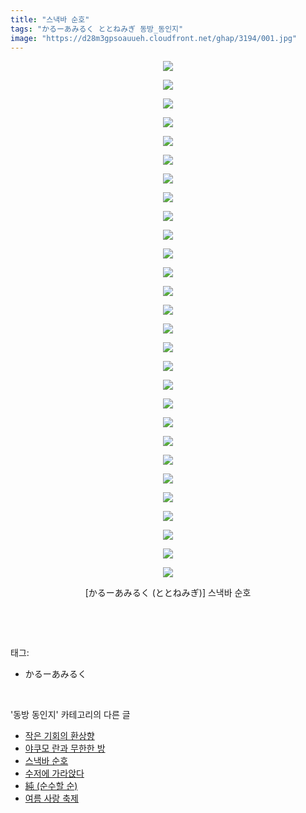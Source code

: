```yaml
---
title: "스낵바 순호"
tags: "かるーあみるく ととねみぎ 동방_동인지"
image: "https://d28m3gpsoauueh.cloudfront.net/ghap/3194/001.jpg"
---
```

<div class="article">
<p style="text-align: center; clear: none; float: none;"><img src="{{ site.imgserver4 }}/ghap/3194/001.jpg"/></p>
<p style="text-align: center; clear: none; float: none;"><img src="{{ site.imgserver4 }}/ghap/3194/002.jpg"/></p>
<p style="text-align: center; clear: none; float: none;"><img src="{{ site.imgserver4 }}/ghap/3194/003.jpg"/></p>
<p style="text-align: center; clear: none; float: none;"><img src="{{ site.imgserver4 }}/ghap/3194/004.jpg"/></p>
<p style="text-align: center; clear: none; float: none;"><img src="{{ site.imgserver4 }}/ghap/3194/005.jpg"/></p>
<p style="text-align: center; clear: none; float: none;"><img src="{{ site.imgserver4 }}/ghap/3194/006.jpg"/></p>
<p style="text-align: center; clear: none; float: none;"><img src="{{ site.imgserver4 }}/ghap/3194/007.jpg"/></p>
<p style="text-align: center; clear: none; float: none;"><img src="{{ site.imgserver4 }}/ghap/3194/008.jpg"/></p>
<p style="text-align: center; clear: none; float: none;"><img src="{{ site.imgserver4 }}/ghap/3194/009.jpg"/></p>
<p style="text-align: center; clear: none; float: none;"><img src="{{ site.imgserver4 }}/ghap/3194/010.jpg"/></p>
<p style="text-align: center; clear: none; float: none;"><img src="{{ site.imgserver4 }}/ghap/3194/011.jpg"/></p>
<p style="text-align: center; clear: none; float: none;"><img src="{{ site.imgserver4 }}/ghap/3194/012.jpg"/></p>
<p style="text-align: center; clear: none; float: none;"><img src="{{ site.imgserver4 }}/ghap/3194/013.jpg"/></p>
<p style="text-align: center; clear: none; float: none;"><img src="{{ site.imgserver4 }}/ghap/3194/014.jpg"/></p>
<p style="text-align: center; clear: none; float: none;"><img src="{{ site.imgserver4 }}/ghap/3194/015.jpg"/></p>
<p style="text-align: center; clear: none; float: none;"><img src="{{ site.imgserver4 }}/ghap/3194/016.jpg"/></p>
<p style="text-align: center; clear: none; float: none;"><img src="{{ site.imgserver4 }}/ghap/3194/017.jpg"/></p>
<p style="text-align: center; clear: none; float: none;"><img src="{{ site.imgserver4 }}/ghap/3194/018.jpg"/></p>
<p style="text-align: center; clear: none; float: none;"><img src="{{ site.imgserver4 }}/ghap/3194/019.jpg"/></p>
<p style="text-align: center; clear: none; float: none;"><img src="{{ site.imgserver4 }}/ghap/3194/020.jpg"/></p>
<p style="text-align: center; clear: none; float: none;"><img src="{{ site.imgserver4 }}/ghap/3194/021.jpg"/></p>
<p style="text-align: center; clear: none; float: none;"><img src="{{ site.imgserver4 }}/ghap/3194/022.jpg"/></p>
<p style="text-align: center; clear: none; float: none;"><img src="{{ site.imgserver4 }}/ghap/3194/023.jpg"/></p>
<p style="text-align: center; clear: none; float: none;"><img src="{{ site.imgserver4 }}/ghap/3194/024.jpg"/></p>
<p style="text-align: center; clear: none; float: none;"><img src="{{ site.imgserver4 }}/ghap/3194/025.jpg"/></p>
<p style="text-align: center; clear: none; float: none;"><img src="{{ site.imgserver4 }}/ghap/3194/026.jpg"/></p>
<p style="text-align: center; clear: none; float: none;"><img src="{{ site.imgserver4 }}/ghap/3194/027.jpg"/></p>
<p style="text-align: center; clear: none; float: none;"><img src="{{ site.imgserver4 }}/ghap/3194/028.jpg"/></p>
<p style="text-align: center; clear: none; float: none;">[かるーあみるく (ととねみぎ)] 스낵바 순호</p>
<p><br/></p>
</div><br/>
<div class="tagTrail">
<p>태그: </p>
<ul>
<li>かるーあみるく</li>
</ul>
</div><br/>
<div class="another">
<p>'동방 동인지' 카테고리의 다른 글</p>
<ul>
<li><a href="/ghap_3196">작은 기회의 환상향</a></li>
<li><a href="/ghap_3195">야쿠모 란과 무한한 방</a></li>
<li><a href="/ghap_3194">스낵바 순호</a></li>
<li><a href="/ghap_3193">수저에 가라앉다</a></li>
<li><a href="/ghap_3192">純 (순수할 순)</a></li>
<li><a href="/ghap_3191">여름 사랑 축제</a></li>
</ul>
</div><br/>
<div class="cb_module cb_fluid">
<div class="cb_wrt cb_profile">
</div><!-- commentList close -->
</div><br/>

